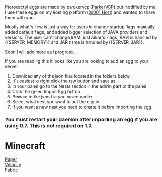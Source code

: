 Pterodactyl eggs are made by parckervcp ([ParkerVCP](https://github.com/parkervcp/eggs)) but modified by me. I use these eggs on my hosting platform ([0x001 Host](https://0x001.cloud)) and wanted to share them with you.

Mostly what's new is just a way for users to change startup flags manually, added default flags, and added bigger selection of JAVA providers and versions. The user can't change RAM, just Aikar's Flags, RAM is handled by {{SERVER_MEMORY}} and JAR name is handled by {{SERVER_JAR}}.

Soon I will add more as I progress.

If you are reading this it looks like you are looking to add an egg to your server.

1. Download any of the json files located in the folders below.
2. It's easiest to right click the raw button and save as.
3. In your panel go to the Nests section in the admin part of the panel
4. Click the green Import Egg button
5. Browse to the json file you saved earlier
6. Select what nest you want to put the egg in.
7. If you want a new nest you need to create it before importing the egg.

<h3>You must restart your daemon after importing an egg if you are using 0.7. This is not required on 1.X</h3>


<h1>Minecraft</h1>
<a href="https://github.com/infectedw/pterodactyl-eggs/blob/main/minecraft/egg-paper.json">Paper</a><br>
<a href="https://github.com/infectedw/pterodactyl-eggs/blob/main/minecraft/egg-velocity.json">Velocity</a><br>
<a href="https://github.com/infectedw/pterodactyl-eggs/blob/main/minecraft/egg-fabric.json">Fabric</a><br>

